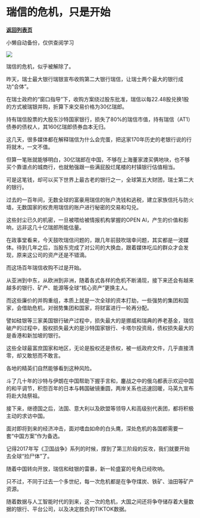 # 瑞信的危机，只是开始

[**返回列表页**](/gzh/政事堂2019)

小懒自动备份，仅供查阅学习

![](https://mmbiz.qpic.cn/mmbiz_jpg/rxhS23yu8cOb5zEWcrXK0YWX9OQFBTdQZGGmYWqa5tibgFLEokP9j8FicHbibYOT4Ns5TK7UIXiczEKKXXkRqGQdaQ/640?wx_fmt=jpeg)

瑞信的危机，似乎被解除了。  

昨天，瑞士最大银行瑞银宣布收购第二大银行瑞信，让瑞士两个最大的银行成功“合体”。  

在瑞士政府的“窗口指导”下，收购方案绕过股东批准，瑞信以每22.48股兑换1股的方式被瑞银并购，折算下来交易价格为30亿瑞郎。

持有瑞信股票的大股东沙特国家银行，损失了80%的瑞信市值，持有瑞信（AT1）债券的债权人，其160亿瑞郎债券血本无归。  

这几天，很多媒体都在解释瑞信为什么会完蛋，把这家170年历史的老银行说的行将就木，一文不值。  

但算一笔账就能够明白，30亿瑞郎在中国，不够在上海董家渡买俩地块，也不够买个靠谱点的城商行，也就勉强跟一些满屁股烂尾楼的村镇银行估值相当。

可是这笔钱，却可以买下世界上最古老的银行之一，全球第五大财团，瑞士第二大的银行。

过去的一百年间，无数全球的富豪用瑞信的账户洗钱和逃税，建立家族信托与防火墙，无数国家的权贵用瑞信的账户进行秘密的交易和勾兑。

这些封尘已久的机密，一旦被喂给被情报机构掌握的OPEN AI，产生的价值和影响，远非这几十亿瑞郎所能估量。

在政事堂看来，今天鼓吹瑞信问题的，跟几年前鼓吹瑞幸问题，其实都是一波媒体。待到几年之后，当股东完成了对公司的大换血，跟着媒体吃瓜的群众才会发现，原来这公司的资产还是不错滴。

而这场百年瑞信收购不过是开始。

从亚洲到中东，从欧洲到非洲，随着各式各样的危机不断涌现，接下来还会有越来越多的银行、矿产、能源等全球“核心资产”更换主人。

而这些廉价的并购重组，本质上就是一次全球的资本打劫，一些强势的集团和国家，会借助危机，对弱势集团和国家，将财富进行一轮再分配。

譬如硅银等三家美国银行破产过程中，损失最大的是挪威和瑞典的养老基金，瑞信破产的过程中，股权损失最大的是沙特国家银行、卡塔尔投资局，债权损失最大的是香港和新加坡的银行。

这些全球最富庶国家和地区，无论是股权还是债权，被一纸政府文件，几乎直接清零，却又敢怒而不敢言。

各地的精英们自然能够看到这种风险。

斗了几十年的沙特与伊朗在中国帮助下握手言和，鏖战之中的俄乌都表示欢迎中国的和平调节，积怨百年的日本与韩国破镜重圆，两岸关系也迅速回暖，马英九宣布将赴大陆祭祖。

接下来，继德国之后，法国、意大利以及欧盟等领导人和高级别代表团，都将积极主动的求访中国。  

面对即将到来的经济冲击，面对嗜血如命的白头鹰，深处危机的各国都需要一套“中国方案”作为备选。

记得2017年写《卫国战争》系列的时候，撑到了第三阶段的反攻，我们就要开始去全球“捡尸体”了。

随着中国转向开放，瑞信和硅银的雷暴，新一轮盛宴的号角已经吹响。

只不过，不同于过去一个多世纪，每一次危机都是在争夺煤炭、铁矿、油田等矿产资源。

随着数据与人工智能时代的到来，这一次的危机，大国之间还将争夺储存着大量数据的银行、平台公司，以及决定胜负的TIKTOK数据。

